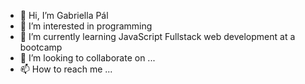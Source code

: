 - 👋 Hi, I’m Gabriella Pál
- 👀 I’m interested in programming
- 🌱 I’m currently learning JavaScript Fullstack web development at a bootcamp
- 💞️ I’m looking to collaborate on ...
- 📫 How to reach me ...

<!---
gabip86/gabip86 is a ✨ special ✨ repository because its `README.md` (this file) appears on your GitHub profile.
You can click the Preview link to take a look at your changes.
--->
